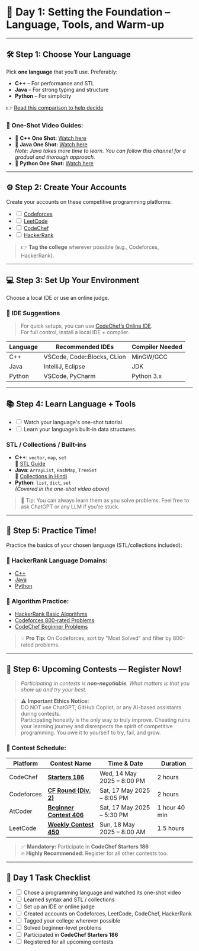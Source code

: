 # 🧭 Day 1: Setting the Foundation – Language, Tools, and Warm-up

---

## 🛠️ Step 1: Choose Your Language

Pick **one language** that you’ll use. Preferably:

- **C++** – For performance and STL
- **Java** – For strong typing and structure
- **Python** – For simplicity

👉 [Read this comparison to help decide](https://medium.com/@burninghell/cpp-vs-java-vs-python-258c087eff2d)

### 🎥 One-Shot Video Guides:

- 🔗 **C++ One Shot:** [Watch here](https://youtu.be/EAR7De6Goz4?si=BNBFKe9Y3kQXAvSx)
- 🔗 **Java One Shot:** [Watch here](https://youtu.be/TAtrPoaJ7gc?si=xU4B3A6jrvEU3vLK)  
  _Note: Java takes more time to learn. You can follow this channel for a gradual and thorough approach._
- 🔗 **Python One Shot:** [Watch here](https://youtu.be/0K_eZGS5NsU?si=hOGOY3Z9XNE7cQMG)

---

## ⚙️ Step 2: Create Your Accounts

Create your accounts on these competitive programming platforms:

- <input type="checkbox" id="account1"> <a href="https://codeforces.com/">Codeforces</a><br>
- <input type="checkbox" id="account2"> <a href="https://leetcode.com/">LeetCode</a><br>
- <input type="checkbox" id="account3"> <a href="https://www.codechef.com/">CodeChef</a><br>
- <input type="checkbox" id="account4"> <a href="https://www.hackerrank.com/">HackerRank</a><br>

> 👉 **Tag the college** wherever possible (e.g., Codeforces, HackerRank).

---

## 💻 Step 3: Set Up Your Environment

Choose a local IDE or use an online judge.

### 🧰 IDE Suggestions

> For quick setups, you can use [CodeChef’s Online IDE](https://www.codechef.com/ide).  
> For full control, install a local IDE + compiler.

| Language | Recommended IDEs            | Compiler Needed |
| -------- | --------------------------- | --------------- |
| C++      | VSCode, Code::Blocks, CLion | MinGW/GCC       |
| Java     | IntelliJ, Eclipse           | JDK             |
| Python   | VSCode, PyCharm             | Python 3.x      |

---

## 📚 Step 4: Learn Language + Tools

- <input type="checkbox" id="learn1"> Watch your language's one-shot tutorial.<br>
- <input type="checkbox" id="learn2"> Learn your language’s built-in data structures.<br>

### STL / Collections / Built-ins

- **C++**: `vector`, `map`, `set`  
  🔗 [STL Guide](https://youtu.be/RRVYpIET_RU?si=FfmXf1AI0ASmMbG-)
- **Java**: `ArrayList`, `HashMap`, `TreeSet`  
  🔗 [Collections in Hindi](https://youtu.be/rzA7UJ-hQn4?si=FVVrVluu7HxMyj35)
- **Python**: `list`, `dict`, `set`  
  _(Covered in the one-shot video above)_

> 🧠 Tip: You can always learn them as you solve problems. Feel free to ask ChatGPT or any LLM if you're stuck.

---

## 🧪 Step 5: Practice Time!

Practice the basics of your chosen language (STL/collections included):

### 🔗 HackerRank Language Domains:

- [C++](https://www.hackerrank.com/domains/cpp)
- [Java](https://www.hackerrank.com/domains/java)
- [Python](https://www.hackerrank.com/domains/python)

### 🔗 Algorithm Practice:

- [HackerRank Basic Algorithms](https://www.hackerrank.com/domains/algorithms?filters%5Bdifficulty%5D%5B%5D=easy&filters%5Bskills%5D%5B%5D=Problem%20Solving%20%28Basic%29&badge_type=problem-solving)
- [Codeforces 800-rated Problems](https://codeforces.com/problemset?order=BY_SOLVED_DESC&tags=800-800)
- [CodeChef Beginner Problems](https://www.codechef.com/practice/basic-programming-concepts)

> 💡 **Pro Tip:** On Codeforces, sort by "Most Solved" and filter by 800-rated problems.

---

## 🏁 Step 6: Upcoming Contests — Register Now!

> _Participating in contests is **non-negotiable**. What matters is that you show up and try your best._

> ⚠️ **Important Ethics Notice:**  
> DO NOT use ChatGPT, GitHub Copilot, or any AI-based assistants during contests.  
> Participating honestly is the only way to truly improve. Cheating ruins your learning journey and disrespects the spirit of competitive programming. You owe it to yourself to try, fail, and grow.

### 🎯 Contest Schedule:

| Platform   | Contest Name                                                               | Time & Date                | Duration      |
| ---------- | -------------------------------------------------------------------------- | -------------------------- | ------------- |
| CodeChef   | [**Starters 186**](https://www.codechef.com/START186B)                     | Wed, 14 May 2025 – 8:00 PM | 2 hours       |
| Codeforces | [**CF Round (Div. 2)**](https://codeforces.com/contests)                   | Sat, 17 May 2025 – 8:05 PM | 2 hours       |
| AtCoder    | [**Beginner Contest 406**](https://atcoder.jp/contests/abc406)             | Sat, 17 May 2025 – 5:30 PM | 1 hour 40 min |
| LeetCode   | [**Weekly Contest 450**](https://leetcode.com/contest/weekly-contest-450/) | Sun, 18 May 2025 – 8:00 AM | 1.5 hours     |

> ✅ **Mandatory:** Participate in **CodeChef Starters 186**  
> 🔥 **Highly Recommended:** Register for all other contests too.

---

<h2>📌 Day 1 Task Checklist</h2>

- <input type="checkbox" id="task1"> Chose a programming language and watched its one-shot video<br>
- <input type="checkbox" id="task2"> Learned syntax and STL / collections<br>
- <input type="checkbox" id="task3"> Set up an IDE or online judge<br>
- <input type="checkbox" id="task4"> Created accounts on Codeforces, LeetCode, CodeChef, HackerRank<br>
- <input type="checkbox" id="task5"> Tagged your college wherever possible<br>
- <input type="checkbox" id="task6"> Solved beginner-level problems<br>
- <input type="checkbox" id="task7"> Participated in <strong>CodeChef Starters 186</strong><br>
- <input type="checkbox" id="task8"> Registered for all upcoming contests<br>

<script>
  document.addEventListener("DOMContentLoaded", function () {
    const checkboxes = document.querySelectorAll('input[type="checkbox"]');
    checkboxes.forEach((checkbox) => {
      const isChecked = localStorage.getItem(checkbox.id) === "true";
      checkbox.checked = isChecked;
    });
    checkboxes.forEach((checkbox) => {
      checkbox.addEventListener("change", function () {
        localStorage.setItem(checkbox.id, checkbox.checked);
      });
    });
  });
</script>
